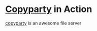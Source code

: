 # [Copyparty](https://github.com/9001/copyparty) in Action

[copyparty](https://github.com/9001/copyparty) is an awesome file server
